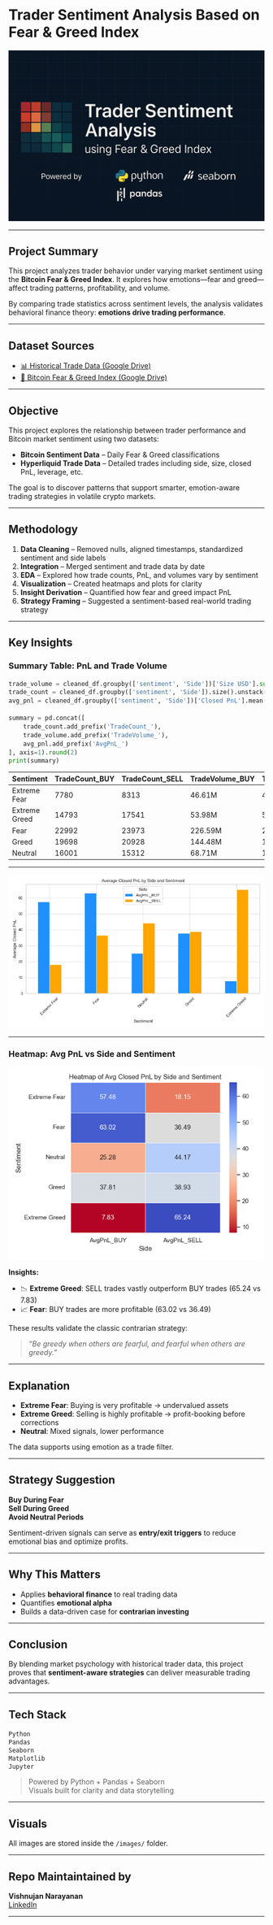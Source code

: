 
#  Trader Sentiment Analysis Based on Fear & Greed Index

![Banner](images/banner.png)

---

## Project Summary

This project analyzes trader behavior under varying market sentiment using the **Bitcoin Fear & Greed Index**. It explores how emotions—fear and greed—affect trading patterns, profitability, and volume.

By comparing trade statistics across sentiment levels, the analysis validates behavioral finance theory: **emotions drive trading performance**.

---

## Dataset Sources

- [📊 Historical Trade Data (Google Drive)](https://drive.google.com/file/d/1IAfLZwu6rJzyWKgBToqwSmmVYU6VbjVs/view?usp=sharing)  
- [🧭 Bitcoin Fear & Greed Index (Google Drive)](https://drive.google.com/file/d/1PgQC0tO8XN-wqkNyghWc_-mnrYv_nhSf/view?usp=sharing)

---

## Objective

This project explores the relationship between trader performance and Bitcoin market sentiment using two datasets:

- **Bitcoin Sentiment Data** – Daily Fear & Greed classifications  
- **Hyperliquid Trade Data** – Detailed trades including side, size, closed PnL, leverage, etc.

The goal is to discover patterns that support smarter, emotion-aware trading strategies in volatile crypto markets.

---

## Methodology

1. **Data Cleaning** – Removed nulls, aligned timestamps, standardized sentiment and side labels  
2. **Integration** – Merged sentiment and trade data by date  
3. **EDA** – Explored how trade counts, PnL, and volumes vary by sentiment  
4. **Visualization** – Created heatmaps and plots for clarity  
5. **Insight Derivation** – Quantified how fear and greed impact PnL  
6. **Strategy Framing** – Suggested a sentiment-based real-world trading strategy

---

## Key Insights

### Summary Table: PnL and Trade Volume

```python
trade_volume = cleaned_df.groupby(['sentiment', 'Side'])['Size USD'].sum().unstack(fill_value=0)
trade_count = cleaned_df.groupby(['sentiment', 'Side']).size().unstack(fill_value=0)
avg_pnl = cleaned_df.groupby(['sentiment', 'Side'])['Closed PnL'].mean().unstack(fill_value=0)

summary = pd.concat([
    trade_count.add_prefix('TradeCount_'),
    trade_volume.add_prefix('TradeVolume_'),
    avg_pnl.add_prefix('AvgPnL_')
], axis=1).round(2)
print(summary)
```

| Sentiment     | TradeCount_BUY | TradeCount_SELL | TradeVolume_BUY | TradeVolume_SELL | AvgPnL_BUY | AvgPnL_SELL |
|---------------|----------------|-----------------|------------------|------------------|------------|-------------|
| Extreme Fear  | 7780           | 8313            | 46.61M           | 47.31M           | 57.48      | 18.15       |
| Extreme Greed | 14793          | 17541           | 53.98M           | 55.91M           | 7.83       | 65.24       |
| Fear          | 22992          | 23973           | 226.59M          | 214.18M          | 63.02      | 36.49       |
| Greed         | 19698          | 20928           | 144.48M          | 124.45M          | 37.81      | 38.93       |
| Neutral       | 16001          | 15312           | 68.71M           | 100.48M          | 25.28      | 44.17       |

---

![PnL by Side and Sentiment](images/pnl_vs_side_sentiment.png)

---

### Heatmap: Avg PnL vs Side and Sentiment

![Heatmap](images/heatmap.png)

**Insights:**

- 📉 **Extreme Greed**: SELL trades vastly outperform BUY trades (65.24 vs 7.83)
- 📈 **Fear**: BUY trades are more profitable (63.02 vs 36.49)

These results validate the classic contrarian strategy:

> _“Be greedy when others are fearful, and fearful when others are greedy.”_

---

## Explanation

- **Extreme Fear**: Buying is very profitable → undervalued assets  
- **Extreme Greed**: Selling is highly profitable → profit-booking before corrections  
- **Neutral**: Mixed signals, lower performance

The data supports using emotion as a trade filter.

---

## Strategy Suggestion

 **Buy During Fear**  
 **Sell During Greed**  
 **Avoid Neutral Periods**

Sentiment-driven signals can serve as **entry/exit triggers** to reduce emotional bias and optimize profits.

---

## Why This Matters

- Applies **behavioral finance** to real trading data  
- Quantifies **emotional alpha**  
- Builds a data-driven case for **contrarian investing**

---

## Conclusion

By blending market psychology with historical trader data, this project proves that **sentiment-aware strategies** can deliver measurable trading advantages.

---

## Tech Stack

```text
Python  
Pandas 
Seaborn   
Matplotlib 
Jupyter 
```

>  Powered by Python + Pandas + Seaborn  
>  Visuals built for clarity and data storytelling  

---

##  Visuals

All images are stored inside the `/images/` folder.

---

##  Repo Maintaintained by

**Vishnujan Narayanan**  
[LinkedIn](www.linkedin.com/in/vishnujan-narayanan) 

---
